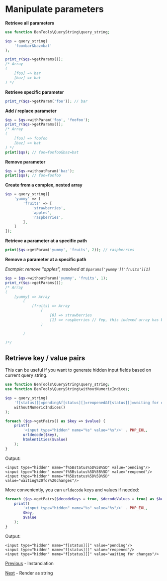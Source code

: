 # Manipulate parameters

**Retrieve all parameters**
```php
use function BenTools\QueryString\query_string;

$qs = query_string(
    'foo=bar&baz=bat'
);

print_r($qs->getParams());
/* Array
(
    [foo] => bar
    [baz] => bat
) */
```

**Retrieve specific parameter**
```php
print_r($qs->getParam('foo')); // bar
```

**Add / replace parameter** 
```php
$qs = $qs->withParam('foo', 'foofoo');
print_r($qs->getParams());
/* Array
(
    [foo] => foofoo
    [baz] => bat
) */
print($qs); // foo=foofoo&baz=bat
```

**Remove parameter**
```php
$qs = $qs->withoutParam('baz');
print($qs); // foo=foofoo
```

**Create from a complex, nested array**
```php
$qs = query_string([
    'yummy' => [
        'fruits' => [
            'strawberries',
            'apples',
            'raspberries',
        ],
    ]
]);
```
**Retrieve a parameter at a specific path**
```php
print($qs->getParam('yummy', 'fruits', 2)); // raspberries
```


**Remove a parameter at a specific path**

_Example: remove "apples", resolved at `$params['yummy']['fruits'][1]`_

```php
$qs = $qs->withoutParam('yummy', 'fruits', 1);
print_r($qs->getParams());
/* Array
(
    [yummy] => Array
        (
            [fruits] => Array
                (
                    [0] => strawberries
                    [1] => raspberries // Yep, this indexed array has been reordered.
                )

        )

)*/
```

## Retrieve key / value pairs

This can be useful if you want to generate hidden input fields based on current query string.

```php
use function BenTools\QueryString\query_string;
use function BenTools\QueryString\withoutNumericIndices;

$qs = query_string(
    'f[status][]=pending&f[status][]=reopened&f[status][]=waiting for changes',
    withoutNumericIndices()
);

foreach ($qs->getPairs() as $key => $value) {
    printf(
        '<input type="hidden" name="%s" value="%s"/>' . PHP_EOL, 
        urldecode($key), 
        htmlentities($value)
    );
}
```

Output:
```
<input type="hidden" name="f%5Bstatus%5D%5B%5D" value="pending"/>
<input type="hidden" name="f%5Bstatus%5D%5B%5D" value="reopened"/>
<input type="hidden" name="f%5Bstatus%5D%5B%5D" value="waiting%20for%20changes"/>
```

More conveniently, you can `urldecode` keys and values if needed:
```php
foreach ($qs->getPairs($decodeKeys = true, $decodeValues = true) as $key => $value) {
    printf(
        '<input type="hidden" name="%s" value="%s"/>' . PHP_EOL,
        $key,
        $value
    );
}
```

Output:
```
<input type="hidden" name="f[status][]" value="pending"/>
<input type="hidden" name="f[status][]" value="reopened"/>
<input type="hidden" name="f[status][]" value="waiting for changes"/>
```


[Previous](Instanciation.md) - Instanciation

[Next](RenderAsString.md) - Render as string
